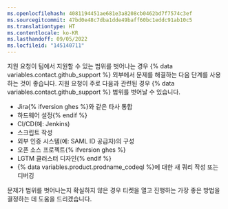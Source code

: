 ```yaml
---
ms.openlocfilehash: 4081194451ae681e3a8208cb0462bd7f7574c3ef
ms.sourcegitcommit: 47bd0e48c7dba1dde49baff60bc1eddc91ab10c5
ms.translationtype: HT
ms.contentlocale: ko-KR
ms.lasthandoff: 09/05/2022
ms.locfileid: "145140711"
---
```

지원 요청이 팀에서 지원할 수 있는 범위를 벗어나는 경우 {% data variables.contact.github_support %} 외부에서 문제를 해결하는 다음 단계를 사용하는 것이 좋습니다. 지원 요청이 주로 다음과 관련된 경우 {% data variables.contact.github_support %} 범위를 벗어날 수 있습니다.
- Jira{% ifversion ghes %}와 같은 타사 통합
- 하드웨어 설정{% endif %}
- CI/CD(예: Jenkins)
- 스크립트 작성
- 외부 인증 시스템(예: SAML ID 공급자)의 구성
- 오픈 소스 프로젝트{% ifversion ghes %}
- LGTM 클러스터 디자인{% endif %}
- {% data variables.product.prodname_codeql %}에 대한 새 쿼리 작성 또는 디버깅

문제가 범위를 벗어나는지 확실하지 않은 경우 티켓을 열고 진행하는 가장 좋은 방법을 결정하는 데 도움을 드리겠습니다.
